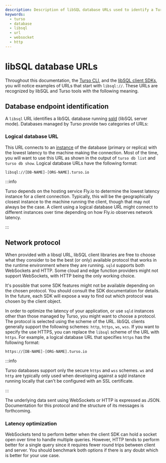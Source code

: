 ```yaml
---
description: Description of libSQL database URLs used to identify a Turso database and the network protocol.
keywords:
  - turso
  - database
  - libsql
  - url
  - websocket
  - http
---
```


# libSQL database URLs

Throughout this documentation, the [Turso CLI], and the [libSQL client SDKs],
you will notice examples of URLs that start with `libsql://`. These URLs are
recognized by libSQL and Turso tools with the following meaning.

## Database endpoint identification

A `libsql` URL identifies a libSQL database running [sqld] (libSQL server mode).
Databases managed by Turso provide two categories of URLs:

### Logical database URL

This URL connects to an [instance] of the database (primary or replica) with the
lowest latency to the machine making the connection. Most of the time, you will
want to use this URL as shown in the output of `turso db list` and `turso db
show`. Logical database URLs have the following format:

```
libsql://[DB-NAME]-[ORG-NAME].turso.io
```

:::info

Turso depends on the hosting service Fly.io to determine the lowest latency
instance for a client connection. Typically, this will be the geographically
closest instance to the machine running the client, though that may not always
be the case. A client using a logical database URL might connect to different
instances over time depending on how Fly.io observes network latency.

:::

## Network protocol

When provided with a libsql URL, libSQL client libraries are free to choose what
they consider to be the best (or only) available protocol that works in the
runtime environment where they are running. `sqld` supports both WebSockets and
HTTP. Some cloud and edge function providers might not support WebSockets, with
HTTP being the only working choice.

It's possible that some SDK features might not be available depending on the
chosen protocol. You should consult the SDK documentation for details. In the
future, each SDK will expose a way to find out which protocol was chosen by the
client object.

In order to optimize the latency of your application, or use `sqld` instances
other than those managed by Turso, you might want to choose a protocol. The
protocol is selected using the scheme of the URL. libSQL clients generally
support the following schemes: `http`, `https`, `ws`, `wss`. If you want to
specify the use HTTPS, you can replace the `libsql` scheme of the URL with
`https`. For example, a logical database URL that specifies `https` has the
following format:

```
https://[DB-NAME]-[ORG-NAME].turso.io
```

:::info

Turso databases support only the secure `https` and `wss` schemes. `ws` and
`http` are typically only used when developing against a sqld instance running
locally that can't be configured with an SSL certificate.

:::

The underlying data sent using WebSockets or HTTP is expressed as JSON.
Documentation for this protocol and the structure of its messages is
forthcoming.

### Latency optimization

WebSockets tend to perform better when the client SDK can hold a socket open
over time to handle multiple queries. However, HTTP tends to perform better for
a single query since it requires fewer round trips between client and server.
You should benchmark both options if there is any doubt which is better for your
use case.


[Turso CLI]: /reference/turso-cli
[libSQL client SDKs]: /libsql/client-access/
[sqld]: https://github.com/libsql/sqld/
[instance]: /concepts#instance
